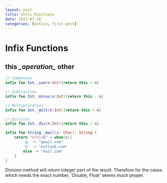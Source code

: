 ```yaml
---
layout: post
title: Infix Functions 
date: 2023-07-28
categories: [kotlin, first post]
---
```


# Infix Functions

## this _\_operation\__ other

```kotlin
// Summation
infix fun Int._sum(n:Int){return this + n}

// Subtraction
infix fun Int._minus(n:Int){return this - n}

// Multiplication
infix fun Int._mult(n:Int){return this + n}

// Division
infix fun Int._div(n:Int){return this / n}

infix fun String._mail(c: Char): String {
    return "$this@" + when(c){
        'g' -> "gmail.com"
        'o' -> "outlook.com"
        else -> "mail.com"
    }
}
```
Division method will return integer part of the result.
Therefore for the cases which needs the exact number, 
'Double, Float' seems much proper.
